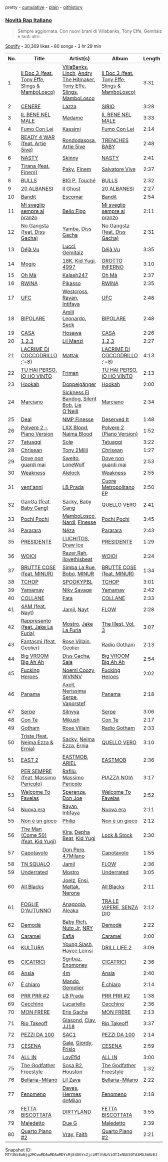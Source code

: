 pretty - [cumulative](/playlists/cumulative/37i9dQZF1DX1OQlaot30zi.md) - [plain](/playlists/plain/37i9dQZF1DX1OQlaot30zi) - [githistory](https://github.githistory.xyz/mackorone/spotify-playlist-archive/blob/main/playlists/plain/37i9dQZF1DX1OQlaot30zi)

### [Novità Rap Italiano](https://open.spotify.com/playlist/37i9dQZF1DX1OQlaot30zi)

> Sempre aggiornata\. Con nuovi brani di Villabanks, Tony Effe, Gemitaiz e tanti altri.

[Spotify](https://open.spotify.com/user/spotify) - 30,369 likes - 80 songs - 3 hr 29 min

| No. | Title | Artist(s) | Album | Length |
|---|---|---|---|---|
| 1 | [Il Doc 3 \(feat\. Tony Effe, Slings & MamboLosco\)](https://open.spotify.com/track/3yjVLPigd6HDjBpJMYEUih) | [VillaBanks](https://open.spotify.com/artist/3ASAxVN1hNoYfoMcIkzZWL), [Linch](https://open.spotify.com/artist/0NWr9rFOUD5cFtprFySf5p), [Andry The Hitmaker](https://open.spotify.com/artist/6hb3ftxbKAFsOiNCdFbyzJ), [Tony Effe](https://open.spotify.com/artist/6CKch2otN4SPznHf9ms5JF), [Slings](https://open.spotify.com/artist/0XMi14343o5LtUKVdKmMUj), [MamboLosco](https://open.spotify.com/artist/4BFn4jmfqSNaHtPWHTcy41) | [Il Doc 3 \(feat\. Tony Effe, Slings & MamboLosco\)](https://open.spotify.com/album/0Us36d7YZAKpS3YjY1oVNk) | 3:31 |
| 2 | [CENERE](https://open.spotify.com/track/0mHC3BK9vFGoEU0EcGPWRZ) | [Lazza](https://open.spotify.com/artist/0jdNdfi4vAuVi7a6cPDFBM) | [SIRIO](https://open.spotify.com/album/7qMFX6YMY6dhl4OWzve4ty) | 3:28 |
| 3 | [IL BENE NEL MALE](https://open.spotify.com/track/2j8E9m3kDHfxFnGhN4fXaC) | [Madame](https://open.spotify.com/artist/1vgQksyJ0IVz8y9XerEOy3) | [IL BENE NEL MALE](https://open.spotify.com/album/2rr30y9ialqckQrhkbb9DQ) | 3:33 |
| 4 | [Fumo Con Lei](https://open.spotify.com/track/0Mx0iBrF9xsZeSZlCP0M5s) | [Kassimi](https://open.spotify.com/artist/2SLBMi00NHiYhfnJ36aTvd) | [Fumo Con Lei](https://open.spotify.com/album/0YuiNiDJ0y3sUhRRwBVZEe) | 2:14 |
| 5 | [READY 4 WAR \(feat\. Artie 5ive\)](https://open.spotify.com/track/0pwRSrIxfrAdTLbPaEtZli) | [Rondodasosa](https://open.spotify.com/artist/61bQ4nwIioR8w6PGxzpyY3), [Artie 5ive](https://open.spotify.com/artist/2R4kNOwHUUsuDYhKsESVbF) | [TRENCHES BABY](https://open.spotify.com/album/2hR7F1mFXBaSuGE9dL1B7i) | 2:48 |
| 6 | [NASTY](https://open.spotify.com/track/62qL3R7T6G4wgHBpZ8efBu) | [Skinny](https://open.spotify.com/artist/1NHdROm8HLgfbar8uCIZGk) | [NASTY](https://open.spotify.com/album/03x49jYtwYvQuvAsiOdcm2) | 2:41 |
| 7 | [Tirana \(feat\. Finem\)](https://open.spotify.com/track/5OSdAnnPdKg2KvsUjL1uXl) | [Paky](https://open.spotify.com/artist/1KQJOTeIMbixtnSWY4sYs2), [Finem](https://open.spotify.com/artist/4BdukbROt8qmkffXOpDW50) | [Salvatore Vive](https://open.spotify.com/album/7H6877riJIFSominCYGZx8) | 2:37 |
| 8 | [BULLS](https://open.spotify.com/track/02ziGICyxDi5VHvKkQBkUB) | [BIG P](https://open.spotify.com/artist/1a0E2OojvY4bOw0SfYN768), [Touché](https://open.spotify.com/artist/3sRTjuam7GJ4lA7ewD2sfb) | [BULLS](https://open.spotify.com/album/5uCB7ufT1yu047ld0EY1a0) | 2:32 |
| 9 | [20 ALBANESI](https://open.spotify.com/track/0D2U3OZOuOuYptEF4Q6ziQ) | [Il Ghost](https://open.spotify.com/artist/2tOGpIgNsnDk6BxqFU2vCX) | [20 ALBANESI](https://open.spotify.com/album/6vFxXGFvqMTjm7IIgXg16q) | 2:27 |
| 10 | [Bandit](https://open.spotify.com/track/0U9hvXudneGTIO3WtpVoh0) | [Escomar](https://open.spotify.com/artist/6o4HwHVQqXnSxpHxII3KJw) | [Bandit](https://open.spotify.com/album/2gzqXgZ8Qdzyb0H7VvXmc9) | 2:54 |
| 11 | [Mi sveglio sempre al pranzo](https://open.spotify.com/track/7jXdPtXWmclUgicMnUaua2) | [Bello Figo](https://open.spotify.com/artist/59rqdbDiB9oXuZggah1syh) | [Mi sveglio sempre al pranzo](https://open.spotify.com/album/5OsM5oXuuT1ly9naqfTwPY) | 2:11 |
| 12 | [No Gangsta \(feat\. Diss Gacha\)](https://open.spotify.com/track/7jchp8dvNtPolD0UJHjDLs) | [Yamba](https://open.spotify.com/artist/5cmAoURYGVEFe0FyqQ127T), [Diss Gacha](https://open.spotify.com/artist/4TKF8KSK6bgHgszFxu5xzu) | [No Gangsta \(feat\. Diss Gacha\)](https://open.spotify.com/album/1FCvC9JiVSiFYxyguzXb4B) | 2:31 |
| 13 | [Déjà Vu](https://open.spotify.com/track/035GAvELZejjtq6yRop7Wc) | [Lucci](https://open.spotify.com/artist/4faw6pXCi38LUMTw7xSxGJ), [Gemitaiz](https://open.spotify.com/artist/4upwdFMlZBmQ68jP9jPzjK) | [Déjà Vu](https://open.spotify.com/album/0xV7yp6OJPa8qYbWesXkSL) | 3:35 |
| 14 | [Mogio](https://open.spotify.com/track/2UCw0rBbkmZJIn3oQomFTT) | [18K](https://open.spotify.com/artist/5PVCzkHVhVLRLadPdJUdXB), [Kid Yugi](https://open.spotify.com/artist/0EUR8jz8L936AEbV2Spkca), [4997](https://open.spotify.com/artist/0wBVwV8gukXKLSrVjQVJTE) | [GROTTO INFERNO](https://open.spotify.com/album/1zyXtWcVBCqJJW7jQTICEb) | 3:10 |
| 15 | [Oh Mà](https://open.spotify.com/track/5x629g2VVGrBWUR2DSRVhg) | [Kalash247](https://open.spotify.com/artist/0uWqSeCUMHjnUwa3Ia3ZcL) | [Oh Mà](https://open.spotify.com/album/0CS2ggLHqLMTbotnb1Hney) | 2:37 |
| 16 | [RWINA](https://open.spotify.com/track/6ue77ihbiiOZch5DQfd1TL) | [Pikasso](https://open.spotify.com/artist/3jgdWFCeO22HYQ0DiFK8xD) | [RWINA](https://open.spotify.com/album/1P2BmgspAw3IvwEpaDBBnc) | 2:35 |
| 17 | [UFC](https://open.spotify.com/track/3T1KXh21ieREyl1TIdxzdb) | [Westcross](https://open.spotify.com/artist/6CWIvN7FdCWsZZYcfmYPzk), [Rayan](https://open.spotify.com/artist/6doCr3greqY545Eo7IsY3m), [Intifaya](https://open.spotify.com/artist/1sSz8a84ezDX1LhXCIgt41) | [UFC](https://open.spotify.com/album/27pQVLpSz8kAFBwnTc1ZZM) | 2:48 |
| 18 | [BIPOLARE](https://open.spotify.com/track/0UseLzHVZSNJRdnINiEEEP) | [Amill Leonardo](https://open.spotify.com/artist/6O1mWUAaIrcMAXQAoNzpT5), [Seck](https://open.spotify.com/artist/0TDisUBeAlYDLMToNVhTfH) | [BIPOLARE](https://open.spotify.com/album/7y0OivEigmUDQAlQkqX4gU) | 2:48 |
| 19 | [CASA](https://open.spotify.com/track/784PuweP1uBDeceqFT8AHA) | [Hosawa](https://open.spotify.com/artist/0CA0vPSeG4YNObQrpfUq8H) | [CASA](https://open.spotify.com/album/3VSRWQTsItHPbE6t1dmJVI) | 2:26 |
| 20 | [1,2,3](https://open.spotify.com/track/1QdUnydw1bWYTRalqe0LDe) | [Lil Manzi](https://open.spotify.com/artist/0c3nNEzSsJIRjBsLhujxaH) | [1,2,3](https://open.spotify.com/album/6q7HxiYYLkLejDKyB0sDXW) | 2:27 |
| 21 | [LACRIME DI COCCODRILLO :'=8\)](https://open.spotify.com/track/00S5r1e6pZOOxMBc2hjsVz) | [Mattak](https://open.spotify.com/artist/3hCo0MeLrjAvQxAzPknjhK) | [LACRIME DI COCCODRILLO :'=8\)](https://open.spotify.com/album/3jFPcHd0xk4wFCeyeWfRXQ) | 4:13 |
| 22 | [TU HAI PERSO, IO HO VINTO](https://open.spotify.com/track/2SEauSZFLsZkRRnDjXOVCy) | [Friman](https://open.spotify.com/artist/1fiZijV9uuS7ZZmxnAbjEQ) | [TU HAI PERSO, IO HO VINTO](https://open.spotify.com/album/0hZF59p5G6NS87XDJsgE68) | 2:13 |
| 23 | [Hookah](https://open.spotify.com/track/6q5MgjyEDCXW73ebV2RZTH) | [Doppelgänger](https://open.spotify.com/artist/6uGIaxLC4OZougOcmX8rw6) | [Hookah](https://open.spotify.com/album/2UdvwVjeHqdPqbRQhD7NUQ) | 2:00 |
| 24 | [Marciano](https://open.spotify.com/track/2Pqs90fv7ryxqoRU5coUEx) | [Sickness El Bandog](https://open.spotify.com/artist/3fgv6RAJdAuXpIxEFV5Yyu), [Silent Bob](https://open.spotify.com/artist/4oEO6Ud3efrjTNSR9SMleI), [Lie O'Neill](https://open.spotify.com/artist/3Tg6pYYnrDvaPH2OwyMl3S) | [Marciano](https://open.spotify.com/album/2LdwnsE1HRqpbHE6Zn3Rcr) | 2:34 |
| 25 | [Deal](https://open.spotify.com/track/1rzD244826f8nH8vHA9I7v) | [NMP Finesse](https://open.spotify.com/artist/7DPXH0d5qZb6Y49UduvWQa) | [Deserved It](https://open.spotify.com/album/6CQGU9xgdPdOc3MNxPvplF) | 1:48 |
| 26 | [Polvere 2 \- Piano Version](https://open.spotify.com/track/43SCnZKrexM5T7C8AlsDBk) | [LXX Blood](https://open.spotify.com/artist/01JV7meMCVebgwpU2UN0h5), [Naima Blood](https://open.spotify.com/artist/4PK1VPNg3zWSbIK4SboMa9) | [Polvere 2 \(Piano Version\)](https://open.spotify.com/album/444H1b2kQtSy0elVuls7kG) | 1:52 |
| 27 | [Tatuaggi](https://open.spotify.com/track/5tsK5z8zANVWyZ6bfwzeNw) | [Solø](https://open.spotify.com/artist/1R0q1GO6iqTMPSh0aek1gp) | [Tatuaggi](https://open.spotify.com/album/5ET4JUKXPJnQb240Ay2yFa) | 3:22 |
| 28 | [Chrisean](https://open.spotify.com/track/4dn4gvP29wZCTp0zsOYaiC) | [Tony 2Milli](https://open.spotify.com/artist/4L9l063lRlIevWZ7UMpqlf) | [Chrisean](https://open.spotify.com/album/4pWEplW8vKvpTW6GrTP7e7) | 1:27 |
| 29 | [Dove non guardi mai](https://open.spotify.com/track/6yfCvFWhVTfAPruCzw3l4e) | [Swelto](https://open.spotify.com/artist/0cuK1vIIaeg0TtCpUovWrY), [LoneWolf](https://open.spotify.com/artist/09XnkGwE0de4hKvHdllajf) | [Dove non guardi mai](https://open.spotify.com/album/2crXAw5P32g0HIrZ5PKSma) | 2:53 |
| 30 | [Weakness](https://open.spotify.com/track/7MJR2ENLQvUiMrXH60FH8b) | [Alelock](https://open.spotify.com/artist/07WXNU0vFuZ3pOZyU8f0Bt) | [Weakness](https://open.spotify.com/album/27WwvhtKuplSMhdvIehcZl) | 2:55 |
| 31 | [vent'anni](https://open.spotify.com/track/21LJmVgPdDwU8XZROPOfgo) | [LB Prada](https://open.spotify.com/artist/6iintLqFyDnREB4gTwQnrH) | [Cuore Metropolitano EP](https://open.spotify.com/album/7MlgvBUno9cSQZfrfQ6W5e) | 2:50 |
| 32 | [GanGa \(feat\. Baby Gang\)](https://open.spotify.com/track/4lZ87DJUjjAEcOzF6Uhyfj) | [Sacky](https://open.spotify.com/artist/1sybJwRGo9WiiqcZLzzAbS), [Baby Gang](https://open.spotify.com/artist/3LvwPiJQJ0da0GurKMToV0) | [QUELLO VERO](https://open.spotify.com/album/5sKFWHoVyf9t65zdLmx6wg) | 2:41 |
| 33 | [Pochi Pochi](https://open.spotify.com/track/34wBFYmnw1sBcHyrhoYAS0) | [MamboLosco](https://open.spotify.com/artist/4BFn4jmfqSNaHtPWHTcy41), [Nardi](https://open.spotify.com/artist/5Weajr5biqrfs2QaSMUhCG), [Finesse](https://open.spotify.com/artist/3GWuJyC9r6Ug0F6jeLzTpY) | [Pochi Pochi](https://open.spotify.com/album/1TsFStYVqJM83KkGYGfZjc) | 3:45 |
| 34 | [Pararara](https://open.spotify.com/track/5Vio7g8p9zDEdJY03cDF2G) | [Néza](https://open.spotify.com/artist/6cE2WyjXwngsJynb3uk1WO) | [Pararara](https://open.spotify.com/album/3wy6SeCkIKp1AipBNAJx8q) | 2:43 |
| 35 | [PRESIDENTE](https://open.spotify.com/track/0hgxvzi32U5hEDY9bgo4KA) | [LUCHITOS](https://open.spotify.com/artist/1q4ioEGGMSQFjAt24zkXkX), [Draw Ice](https://open.spotify.com/artist/7bBsqA3ckjPt7nl9F2ETNG) | [PRESIDENTE](https://open.spotify.com/album/3WNeAHKEEoPP4CA1haOXV0) | 1:29 |
| 36 | [WOIOI](https://open.spotify.com/track/01kMpLZlGQ6Y4PeslGe2c3) | [Razer.Rah](https://open.spotify.com/artist/48N1AD5ggZAa5tq6br2mZb), [ilovethisbeat](https://open.spotify.com/artist/4KXuowxUNZQRZC5CoY1Z2P) | [WOIOI](https://open.spotify.com/album/4CEMcU1Z8dASlhl2Djev2t) | 2:24 |
| 37 | [BRUTTE COSE \(feat\. MINUR\)](https://open.spotify.com/track/48S401yC1PCMmueiXPuB6F) | [Simba La Rue](https://open.spotify.com/artist/2PEMswqQspTSsAltdeF5kO), [Bobo](https://open.spotify.com/artist/4W6DLx1j8rZzzcbMuUd42J), [MINUR](https://open.spotify.com/artist/7rylbiZO3rabYvIKu4Kcg0) | [BRUTTE COSE \(feat\. MINUR\)](https://open.spotify.com/album/5JFv3cliyAn44LE6HeYSID) | 1:34 |
| 38 | [TCHOP](https://open.spotify.com/track/7bn2VpaP4jMnaqZMWwuFxf) | [SPOOKYPBL](https://open.spotify.com/artist/6083C1SYbF1b4iMciTbpbv) | [TCHOP](https://open.spotify.com/album/1EJI81qJI6iM98gmbmzATW) | 3:01 |
| 39 | [Yamamay](https://open.spotify.com/track/6P68S7IrfuDyXOmhUpwvxZ) | [Niky Savage](https://open.spotify.com/artist/4w9mPW732RnZkoqsy3lRsg) | [Yamamay](https://open.spotify.com/album/4yMQk3qc1pbUOLjgRN1gIB) | 2:42 |
| 40 | [COLLANE](https://open.spotify.com/track/0fSpIhDmGgXIWYkaaNsw0t) | [Fata](https://open.spotify.com/artist/2e0HLVyPlF5jP9khNWfV3m) | [COLLANE](https://open.spotify.com/album/1P8Xp6rAlMzJGYGhdNKzjl) | 2:33 |
| 41 | [4AM \(feat\. Nayt\)](https://open.spotify.com/track/28e2tSmvlacRKq69nkhDQ2) | [Jamil](https://open.spotify.com/artist/1BvLhDkql2F6d4G5aaajY2), [Nayt](https://open.spotify.com/artist/7tmTvmqgTBcX88ZrSHByrD) | [FLOW](https://open.spotify.com/album/1rXh4Ui9xfA0qK4k9GZYza) | 2:28 |
| 42 | [Rappresento \(feat\. Jake La Furia\)](https://open.spotify.com/track/2nxiM1iVhNIITV0N2zlGE5) | [Mostro](https://open.spotify.com/artist/5dPBeuSKtu5vLz1Et8YSVv), [Jake La Furia](https://open.spotify.com/artist/6JFRI91YaCXREGQYzHSnUH) | [The Illest, Vol\. 3](https://open.spotify.com/album/6dQtxmHiNvZPh5te1zjW3P) | 3:07 |
| 43 | [Fantasmi \(feat\. Geolier\)](https://open.spotify.com/track/0uXDSAM6q44glALKnQQyqW) | [Rose Villain](https://open.spotify.com/artist/2aya6KuqjXEhHBqYKsTPLs), [Geolier](https://open.spotify.com/artist/27LlKWxS3KXW7RRAxN5S8s) | [Radio Gotham](https://open.spotify.com/album/6hGUJpYzwN9DPqVUC2onlU) | 2:13 |
| 44 | [Big VROOM Big Ah Ah](https://open.spotify.com/track/0GXP7aq6Ec8b4tx1w8VNcu) | [Diss Gacha](https://open.spotify.com/artist/4TKF8KSK6bgHgszFxu5xzu), [Sala](https://open.spotify.com/artist/3JgYm8oVvcrFpJBUNIonqM) | [Big VROOM Big Ah Ah](https://open.spotify.com/album/5uqthSZzxmDYVXErwPgkUG) | 2:54 |
| 45 | [Fucking Heroes](https://open.spotify.com/track/3cg0JGCTbQtSTdKtrNcLeX) | [Noemi Coozy](https://open.spotify.com/artist/0PDAJtFlTKotT8i0mu1THx), [WVNNV](https://open.spotify.com/artist/1Z6904tiByLNOKUPLldxwp) | [Fucking Heroes](https://open.spotify.com/album/0njKI3DebXUOn2l6VL0RxH) | 2:02 |
| 46 | [Panama](https://open.spotify.com/track/2NaDjUskdeJyn8tG0f9NzU) | [Axell](https://open.spotify.com/artist/2ySYVtBVDE24iUcJGfHRka), [Nerissima Serpe](https://open.spotify.com/artist/08ppjXEpROUgrG1X0DEquB), [Vaporstef](https://open.spotify.com/artist/7CLam35Bb5uvhKfIccRCpz) | [Panama](https://open.spotify.com/album/3iUGHThARKVQzRTwajJ7RC) | 2:18 |
| 47 | [Serpe](https://open.spotify.com/track/0EAEh6gBDnRlpbwVzZrH2d) | [Silnyya](https://open.spotify.com/artist/0MTV1wG5r8M1hTexjolpA5) | [Serpe](https://open.spotify.com/album/6D65Nbkff5aYAdreoi6c4C) | 3:06 |
| 48 | [Con Te](https://open.spotify.com/track/0d3X6EsJll4q4rmMdDRtvf) | [Mikush](https://open.spotify.com/artist/3eBlbhY21Q1L6xwbVMCQa1) | [Con Te](https://open.spotify.com/album/6yRcSRnjcoc9kSvWEmkR2i) | 2:17 |
| 49 | [Gotham](https://open.spotify.com/track/09s2r7TMIPzovVY24oDxeo) | [Rose Villain](https://open.spotify.com/artist/2aya6KuqjXEhHBqYKsTPLs) | [Radio Gotham](https://open.spotify.com/album/6hGUJpYzwN9DPqVUC2onlU) | 2:33 |
| 50 | [Triste \(feat\. Neima Ezza & Ernia\)](https://open.spotify.com/track/0yDjNkN0xMqiUm6NjvdLuH) | [Sacky](https://open.spotify.com/artist/1sybJwRGo9WiiqcZLzzAbS), [Neima Ezza](https://open.spotify.com/artist/754BUADwzMYecBgOoBaetK), [Ernia](https://open.spotify.com/artist/3fhMfkPPzksWuw0hEm4ldm) | [QUELLO VERO](https://open.spotify.com/album/5sKFWHoVyf9t65zdLmx6wg) | 3:10 |
| 51 | [EAST 2](https://open.spotify.com/track/6STJHfgoeeXyqtD6PVEprC) | [EASTMOB](https://open.spotify.com/artist/3sAbtyR7qqiZjWjOoT38OO), [ARIEL](https://open.spotify.com/artist/7GU6C1bSspE0Sj4qDVdmB2) | [EASTMOB](https://open.spotify.com/album/2jvpftyUjRIdXD54fwjDmE) | 2:36 |
| 52 | [PER SEMPRE \(feat\. Massimo Pericolo\)](https://open.spotify.com/track/33sarHmNDOaUADg68Bybh6) | [Rafilù](https://open.spotify.com/artist/3ylMgftNTGy7cZgkWL82fJ), [Massimo Pericolo](https://open.spotify.com/artist/1El4YQA8oCXX7ynFSxRTFq) | [PIAZZA NOIA](https://open.spotify.com/album/1R5ZIS1zYkFptbn69V9vaa) | 3:17 |
| 53 | [Welcome To Favelas](https://open.spotify.com/track/0m0usigRxg1cvBo0ezr0ts) | [Speranza](https://open.spotify.com/artist/0W0oW3iaBwbtcXqdDrfC6F), [Don Joe](https://open.spotify.com/artist/3WrMBQYO99lzSOhYGPiVoQ) | [Welcome To Favelas](https://open.spotify.com/album/1VPtdhsrRbB0hjfmU7yYHa) | 2:52 |
| 54 | [Nuova era](https://open.spotify.com/track/4bjcPwz8RJIxapApBK2fTx) | [Rayan](https://open.spotify.com/artist/6doCr3greqY545Eo7IsY3m), [Intifaya](https://open.spotify.com/artist/1sSz8a84ezDX1LhXCIgt41) | [Nuova era](https://open.spotify.com/album/7aP13AigzST5tDroNYRsyL) | 2:11 |
| 55 | [Non è un gioco](https://open.spotify.com/track/5ie6qbpqdvq637m91zl4an) | [Philip](https://open.spotify.com/artist/0rq5wppHKGTFcdl8da5ODZ) | [Non è un gioco](https://open.spotify.com/album/3PbWmisvxgnTLY0ZX094aM) | 2:12 |
| 56 | [The Man \(Come 50\) \(feat\. Kid Yugi\)](https://open.spotify.com/track/7LgGQyEXv1vXS6gxgfbe14) | [Kira](https://open.spotify.com/artist/2HyasfYKBQnhWBIonOhabC), [Depha Beat](https://open.spotify.com/artist/6bwVTFdmpdNygRD0jMUQGm), [Kid Yugi](https://open.spotify.com/artist/0EUR8jz8L936AEbV2Spkca) | [Lock & Stock](https://open.spotify.com/album/4xOptIENTe5ry3paBoj2Jq) | 2:30 |
| 57 | [Capotavolo](https://open.spotify.com/track/3zSA43fLbKDNjRhgBgRKPA) | [Don Pero](https://open.spotify.com/artist/2KLafS2cc489GVGuYm5aE2), [47Milano](https://open.spotify.com/artist/0A3F67rGTvyUTqCCuiFLV1) | [Capotavolo](https://open.spotify.com/album/6e78WCwUIiJqp4oMkUiBz2) | 1:55 |
| 58 | [TN SQUALO](https://open.spotify.com/track/4Gvl5vitxmpTjuJFyndMHy) | [Jamil](https://open.spotify.com/artist/1BvLhDkql2F6d4G5aaajY2) | [FLOW](https://open.spotify.com/album/1rXh4Ui9xfA0qK4k9GZYza) | 2:36 |
| 59 | [Underrated](https://open.spotify.com/track/2Pt94XBTq6m3Je95DBaJZu) | [Mostro](https://open.spotify.com/artist/5dPBeuSKtu5vLz1Et8YSVv) | [Underrated](https://open.spotify.com/album/3eQ3j9NdRjAr8yeZbLAbLb) | 3:05 |
| 60 | [All Blacks](https://open.spotify.com/track/3AvBUK76pl3qmdMdwG6PHV) | [Joelz](https://open.spotify.com/artist/1xLvoEP0zgupEhWcJLvBPT), [Ensi](https://open.spotify.com/artist/6dKdNHGdsBvEeNDxXV8AMP), [Mattak](https://open.spotify.com/artist/3hCo0MeLrjAvQxAzPknjhK), [Nerone](https://open.spotify.com/artist/7kG6A2lZMXeaD5YkubF5Kn) | [All Blacks](https://open.spotify.com/album/6Enj3EyLjgZynYka4YVNKq) | 2:11 |
| 61 | [FOGLIE D'AUTUNNO](https://open.spotify.com/track/6PDZfYPmOo5jgnb9C9o9Rq) | [Anagogia](https://open.spotify.com/artist/2Z7eQuEsvITejxmWouud3B), [Aleaka](https://open.spotify.com/artist/63sB40l1dT9CV5vXu1E7q1) | [TRA LE VIPERE, SENZA DIO](https://open.spotify.com/album/5coTfCyDEBtqCAeS9uD3Bk) | 2:12 |
| 62 | [Demodè](https://open.spotify.com/track/59XPghPNocTlJlp6mKnjCh) | [Baby Rich](https://open.spotify.com/artist/6nNm1ydguU7kzvUHidRxRN), [Nuto Jr](https://open.spotify.com/artist/35cHFPW5iuDM1df442BBt5), [NRY](https://open.spotify.com/artist/4rQfPosRUCIb7zmKGsmS6s) | [Demodè](https://open.spotify.com/album/2YHTY2F7c4vy4tGX5uCuud) | 2:22 |
| 63 | [Caramel](https://open.spotify.com/track/6ZkTuXT1hGEose7r2Igu5S) | [Eafia](https://open.spotify.com/artist/4eq6uDlMqJCm5s8Q9bJenC) | [Caramel](https://open.spotify.com/album/2CVrNOPUB6kjdByUCQqxwf) | 2:00 |
| 64 | [KULTURA](https://open.spotify.com/track/04BNQRu1oP0bXI8eHXluwC) | [Young Slash](https://open.spotify.com/artist/7ajcXCqrSRoMtviBDVIjqn), [Hayce Lemsi](https://open.spotify.com/artist/54pOO7bx13GSr4ALfBROoY) | [DRILL LIFE 2](https://open.spotify.com/album/0lx0a5wDOZNDhDQiSzjs0Y) | 3:09 |
| 65 | [CICATRICI](https://open.spotify.com/track/6UbDPupbG0jkpIWrrNQGXF) | [Sgribaz](https://open.spotify.com/artist/1nz1nHrmEwE28EGz4Z2fKi), [Enomoney](https://open.spotify.com/artist/0ciz7qq9gZJKmjxvi38IL8) | [CICATRICI](https://open.spotify.com/album/3XF6OsCckGci5p3PUvJElb) | 2:36 |
| 66 | [Ansia](https://open.spotify.com/track/6CV7yapL2bhEaWKE4p7IoB) | [4m](https://open.spotify.com/artist/2e87DWvLyzKFgyHYxpF7G3) | [Ansia](https://open.spotify.com/album/5bQsB7DQ6eRVHsEuGxeSjn) | 2:40 |
| 67 | [È chiaro](https://open.spotify.com/track/6KRdHoJs92lZjd3OAZfCyo) | [Mando](https://open.spotify.com/artist/4GvngXAxZMchFmLkDaZOAc), [Gemelier](https://open.spotify.com/artist/45r6mQFEI3iQqAvxcDp7zA) | [È chiaro](https://open.spotify.com/album/7LBN5Cj5OSBC5kF84Odrnr) | 2:14 |
| 68 | [PRR PRR \#2](https://open.spotify.com/track/0KzwcPTbXLvlxyPpP7gmtj) | [LB Prada](https://open.spotify.com/artist/6iintLqFyDnREB4gTwQnrH) | [PRR PRR \#2](https://open.spotify.com/album/0ZKTAMmhZBW7LgoTn6b2Fi) | 1:38 |
| 69 | [Cecchino](https://open.spotify.com/track/3P8ZLsAr6ipegENB65REsp) | [Lucariello](https://open.spotify.com/artist/1pv59RDMxb8WKREVPpLDK9) | [Cecchino](https://open.spotify.com/album/50fluzx8dNhpcNYD13oOWW) | 2:36 |
| 70 | [MON FRÈRE](https://open.spotify.com/track/0asWoyaaXT6epkNPPBZafV) | [Eris Gacha](https://open.spotify.com/artist/0CGxRo2G5p9IJn7U13ZBB2) | [MON FRÈRE](https://open.spotify.com/album/0ZNmo17Fggyeq9To4l203d) | 2:13 |
| 71 | [Rip Takeoff](https://open.spotify.com/track/0I0JBD2fcH8rqNIM4ViC8P) | [Glasond](https://open.spotify.com/artist/5lpNYhmYsGq63njdDPq8nq), [Clay](https://open.spotify.com/artist/5RKIgnQviPIjGbSiLnu14O), [JJ18](https://open.spotify.com/artist/5ZDjZJPec0RVnDKfJrJfkj) | [Rip Takeoff](https://open.spotify.com/album/2G1nnWKYQs5Xhf8AsCJ78H) | 3:37 |
| 72 | [PEZZI DA 100](https://open.spotify.com/track/3vjzGdgsChCiOPoliSxwpV) | [SAC1](https://open.spotify.com/artist/0MnomJDrX3FmjLCNuTLfz6) | [PEZZI DA 100](https://open.spotify.com/album/3Kb3D6Hibc8SFqIuVGeJRq) | 2:14 |
| 73 | [CESENA](https://open.spotify.com/track/1LeLs06rDO7xncbNXvqpJK) | [Gale](https://open.spotify.com/artist/0MLdj7ABckNxmKWlrxBuUL), [Giordy](https://open.spotify.com/artist/4kJkxmZLk4rfFKTmKbdInO), [Frisio](https://open.spotify.com/artist/5y5Lf6igP3nDIifegEhoNF) | [CESENA](https://open.spotify.com/album/4ZUqbbyQPbk2bCPB07Ksbd) | 2:59 |
| 74 | [ALL IN](https://open.spotify.com/track/2BuUdZxnfQzODpXhCHSFNI) | [LovEfid](https://open.spotify.com/artist/0Ghb3nxuIIbfAaliwv1Xhj) | [ALL IN](https://open.spotify.com/album/5hxdJEZKn7Dmgak8rRQM22) | 3:00 |
| 75 | [The Godfather Freestyle](https://open.spotify.com/track/3EOo3uM9FwP2dQAAwpQhIV) | [Sosa B2](https://open.spotify.com/artist/0UNg8AkBt7FfOsNPbWgodk), [Houston](https://open.spotify.com/artist/2DT2nlD7RjL7sE0AErM7Az) | [The Godfather Freestyle](https://open.spotify.com/album/6pHoUgWaWYktY8KNGmtTXx) | 1:32 |
| 76 | [Bellaria\-Milano](https://open.spotify.com/track/605IFA9NegYL5HwMF3YEbV) | [Lil Zava](https://open.spotify.com/artist/1TKLntKGPMSdpnC9OUr67c) | [Bellaria\-Milano](https://open.spotify.com/album/4AB4681hEXxYxKFJe9po51) | 2:22 |
| 77 | [Fenomeno](https://open.spotify.com/track/6hdG0WvXjqWtTWf6bA2lNV) | [Daves](https://open.spotify.com/artist/3QR8JzfwC31xw0IoBtYbUC), [Hermes deMilan](https://open.spotify.com/artist/4LxGGNi3mIBaH2QJ6jpEa9) | [Fenomeno](https://open.spotify.com/album/6l5QGtFcKwiIM1S0NaKqFs) | 2:18 |
| 78 | [FETTA BISCOTTATA](https://open.spotify.com/track/34dpWD1aiiqFmsElMlaQPt) | [DIRTYLAND](https://open.spotify.com/artist/3CMtrXB1vCdSRus0wF60NE) | [FETTA BISCOTTATA](https://open.spotify.com/album/2z4Zlze2FYA9bCXIiCOZOo) | 3:55 |
| 79 | [Maledetto](https://open.spotify.com/track/5z6JbAwiQjBLZHrpLSKCcd) | [Due G](https://open.spotify.com/artist/7ICNoOv4dBRG72UaFP5Aba) | [Maledetto](https://open.spotify.com/album/6iCWLvZpEizTd3rpsqJahK) | 2:39 |
| 80 | [Quarto Piano \#2](https://open.spotify.com/track/5UpnQapsohTnOvSwWSUU7d) | [Vray](https://open.spotify.com/artist/5h8JAjXGnNssIFMFFfCyWK), [Faith](https://open.spotify.com/artist/3eFz71f6GDw5iu91qmpY8b) | [Quarto Piano \#2](https://open.spotify.com/album/4hC62GOL9Rp7u84DvA2zdE) | 2:21 |

Snapshot ID: `MTY3NzEwNjg2MCwwMDAwMDAwMDYxMjE4OGYxZjczMTlhNzViOTIxNGU5OTA3MGJmNzE2`
